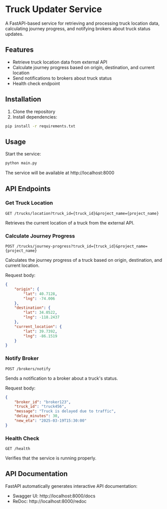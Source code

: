 # Truck Updater Service

A FastAPI-based service for retrieving and processing truck location data, calculating journey progress, and notifying brokers about truck status updates.

## Features

-   Retrieve truck location data from external API
-   Calculate journey progress based on origin, destination, and current location
-   Send notifications to brokers about truck status
-   Health check endpoint

## Installation

1. Clone the repository
2. Install dependencies:

```bash
pip install -r requirements.txt
```

## Usage

Start the service:

```bash
python main.py
```

The service will be available at http://localhost:8000

## API Endpoints

### Get Truck Location

```
GET /trucks/location?truck_id={truck_id}&project_name={project_name}
```

Retrieves the current location of a truck from the external API.

### Calculate Journey Progress

```
POST /trucks/journey-progress?truck_id={truck_id}&project_name={project_name}
```

Calculates the journey progress of a truck based on origin, destination, and current location.

Request body:

```json
{
    "origin": {
        "lat": 40.7128,
        "lng": -74.006
    },
    "destination": {
        "lat": 34.0522,
        "lng": -118.2437
    },
    "current_location": {
        "lat": 39.7392,
        "lng": -86.1519
    }
}
```

### Notify Broker

```
POST /brokers/notify
```

Sends a notification to a broker about a truck's status.

Request body:

```json
{
    "broker_id": "broker123",
    "truck_id": "truck456",
    "message": "Truck is delayed due to traffic",
    "delay_minutes": 30,
    "new_eta": "2025-03-19T15:30:00"
}
```

### Health Check

```
GET /health
```

Verifies that the service is running properly.

## API Documentation

FastAPI automatically generates interactive API documentation:

-   Swagger UI: http://localhost:8000/docs
-   ReDoc: http://localhost:8000/redoc
